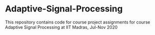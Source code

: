 # Adaptive-Signal-Processing
This repository contains code for course project assignments for course Adaptive Signal Processing at IIT Madras, Jul-Nov 2020
